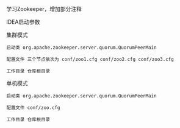学习Zookeeper，增加部分注释

IDEA启动参数

集群模式

    启动类 org.apache.zookeeper.server.quorum.QuorumPeerMain

    配置文件 三个节点依次为 conf/zoo1.cfg conf/zoo2.cfg conf/zoo3.cfg 

    工作目录 仓库根目录

单机模式

    启动类 org.apache.zookeeper.server.quorum.QuorumPeerMain

    配置文件 conf/zoo.cfg

    工作目录 仓库根目录